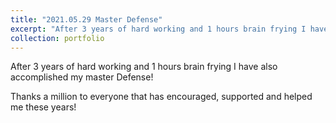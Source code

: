 ```yaml
---
title: "2021.05.29 Master Defense"
excerpt: "After 3 years of hard working and 1 hours brain frying I have also accomplished my master Defense!<br/><img src='/images/9.png'>"
collection: portfolio
---
```


After 3 years of hard working and 1 hours brain frying I have also accomplished my master Defense!

Thanks a million to everyone that has encouraged, supported and helped me these years!
